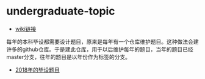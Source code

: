 # undergraduate-topic
 * [wiki链接](http://os.cs.tsinghua.edu.cn/research/FrontPage#A.2BZyx50WvVi74-)

每年的本科毕设都需要设计题目，原来是每年有一个仓库维护题目。这种做法会建许多的github仓库。于是建此仓库，用于以后维护每年的题目，当年的题目已经master分支，往年的题目是以年份作为标签的分支。

 * [2018年的毕设题目](https://github.com/oscourse-tsinghua/undergraduate-topic2018)
